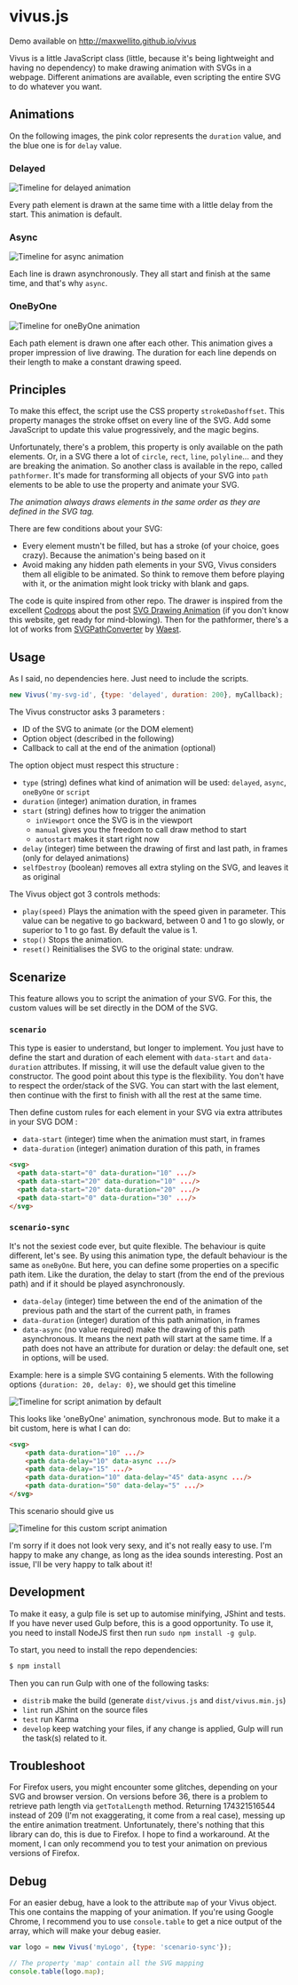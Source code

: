 # vivus.js

Demo available on http://maxwellito.github.io/vivus

Vivus is a little JavaScript class (little, because it's being lightweight and having no dependency) to make drawing animation with SVGs in a webpage. Different animations are available, even scripting the entire SVG to do whatever you want.

## Animations

On the following images, the pink color represents the `duration` value, and the blue one is for `delay` value.

### Delayed

![Timeline for delayed animation](https://raw.github.com/maxwellito/vivus/master/assets/delayed.png)

Every path element is drawn at the same time with a little delay from the start. This animation is default.

### Async

![Timeline for async animation](https://raw.github.com/maxwellito/vivus/master/assets/async.png)

Each line is drawn asynchronously. They all start and finish at the same time, and that's why `async`.

### OneByOne

![Timeline for oneByOne animation](https://raw.github.com/maxwellito/vivus/master/assets/oneByOne.png)

Each path element is drawn one after each other. This animation gives a proper impression of live drawing. The duration for each line depends on their length to make a constant drawing speed.

## Principles

To make this effect, the script use the CSS property `strokeDashoffset`. This property manages the stroke offset on every line of the SVG. Add some JavaScript to update this value progressively, and the magic begins.

Unfortunately, there's a problem, this property is only available on the path elements. Or, in a SVG there a lot of `circle`, `rect`, `line`, `polyline`... and they are breaking the animation. So another class is available in the repo, called `pathformer`. It's made for transforming all objects of your SVG into `path` elements to be able to use the property and animate your SVG.

*The animation always draws elements in the same order as they are defined in the SVG tag.*

There are few conditions about your SVG:

- Every element mustn't be filled, but has a stroke (of your choice, goes crazy). Because the animation's being based on it
- Avoid making any hidden path elements in your SVG, Vivus considers them all eligible to be animated. So think to remove them before playing with it, or the animation might look tricky with blank and gaps.

The code is quite inspired from other repo. The drawer is inspired from the excellent [Codrops](http://tympanus.net/codrops/) about the post [SVG Drawing Animation](http://tympanus.net/codrops/2013/12/30/svg-drawing-animation/) (if you don't know this website, get ready for mind-blowing). Then for the pathformer, there's a lot of works from [SVGPathConverter](https://github.com/Waest/SVGPathConverter) by [Waest](https://github.com/Waest).

## Usage

As I said, no dependencies here. Just need to include the scripts.

```js
new Vivus('my-svg-id', {type: 'delayed', duration: 200}, myCallback);
```

The Vivus constructor asks 3 parameters :

- ID of the SVG to animate (or the DOM element)
- Option object (described in the following)
- Callback to call at the end of the animation (optional)


The option object must respect this structure :

- `type` (string) defines what kind of animation will be used: `delayed`, `async`, `oneByOne` or `script`
- `duration` (integer) animation duration, in frames
- `start` (string) 
defines how to trigger the animation
  - `inViewport` once the SVG is in the viewport
  - `manual` gives you the freedom to call draw method to start
  - `autostart` makes it start right now
- `delay` (integer)
time between the drawing of first and last path, in frames (only for delayed animations)
- `selfDestroy` (boolean) removes all extra styling on the SVG, and leaves it as original

The Vivus object got 3 controls methods:

- `play(speed)` Plays the animation with the speed given in parameter. This value can be negative to go backward, between 0 and 1 to go slowly, or superior to 1 to go fast. By default the value is 1.
- `stop()` Stops the animation.
- `reset()` Reinitialises the SVG to the original state: undraw.

## Scenarize

This feature allows you to script the animation of your SVG. For this, the custom values will be set directly in the DOM of the SVG.

### `scenario`

This type is easier to understand, but longer to implement. You just have to define the start and duration of each element with `data-start` and `data-duration` attributes. If missing, it will use the default value given to the constructor.
The good point about this type is the flexibility. You don't have to respect the order/stack of the SVG. You can start with the last element, then continue with the first to finish with all the rest at the same time.

Then define custom rules for each element in your SVG via extra attributes in your SVG DOM :

- `data-start` (integer)
time when the animation must start, in frames
- `data-duration` (integer)
animation duration of this path, in frames


```html
<svg>
  <path data-start="0" data-duration="10" .../>
  <path data-start="20" data-duration="10" .../>
  <path data-start="20" data-duration="20" .../>
  <path data-start="0" data-duration="30" .../>
</svg>
```

### `scenario-sync`

It's not the sexiest code ever, but quite flexible. The behaviour is quite different, let's see.
By using this animation type, the default behaviour is the same as `oneByOne`. But here, you can define some properties on a specific path item. Like the duration, the delay to start (from the end of the previous path) and if it should be played asynchronously.

- `data-delay` (integer)
time between the end of the animation of the previous path and the start of the current path, in frames
- `data-duration` (integer)
duration of this path animation, in frames
- `data-async` (no value required)
make the drawing of this path asynchronous. It means the next path will start at the same time.
If a path does not have an attribute for duration or delay: the default one, set in options, will be used.

Example: here is a simple SVG containing 5 elements. With the following options `{duration: 20, delay: 0}`, we should get this timeline

![Timeline for script animation by default](https://raw.github.com/maxwellito/vivus/master/assets/script_default.png)

This looks like 'oneByOne' animation, synchronous mode. But to make it a bit custom, here is what I can do:

```html
<svg>
	<path data-duration="10" .../>
	<path data-delay="10" data-async .../>
	<path data-delay="15" .../>
	<path data-duration="10" data-delay="45" data-async .../>
	<path data-duration="50" data-delay="5" .../>
</svg>
```

This scenario should give us

![Timeline for this custom script animation](https://raw.github.com/maxwellito/vivus/master/assets/script_custom.png)


I'm sorry if it does not look very sexy, and it's not really easy to use. I'm happy to make any change, as long as the idea sounds interesting. Post an issue, I'll be very happy to talk about it!

## Development

To make it easy, a gulp file is set up to automise minifying, JShint and tests.
If you have never used Gulp before, this is a good opportunity. To use it, you need to install NodeJS first then run `sudo npm install -g gulp`.

To start, you need to install the repo dependencies:

```bash
$ npm install
```

Then you can run Gulp with one of the following tasks:

- `distrib` make the build (generate `dist/vivus.js` and `dist/vivus.min.js`)
- `lint` run JShint on the source files
- `test` run Karma
- `develop` keep watching your files, if any change is applied, Gulp will run the task(s) related to it.

## Troubleshoot

For Firefox users, you might encounter some glitches, depending on your SVG and browser version. On versions before 36, there is a problem to retrieve path length via `getTotalLength` method. Returning 174321516544 instead of 209 (I'm not exaggerating, it come from a real case), messing up the entire animation treatment. Unfortunately, there's nothing that this library can do, this is due to Firefox. I hope to find a workaround. At the moment, I can only recommend you to test your animation on previous versions of Firefox.

## Debug

For an easier debug, have a look to the attribute `map` of your Vivus object. This one contains the mapping of your animation. If you're using Google Chrome, I recommend you to use `console.table` to get a nice output of the array, which will make your debug easier.

```javascript
var logo = new Vivus('myLogo', {type: 'scenario-sync'});

// The property 'map' contain all the SVG mapping
console.table(logo.map);
```

